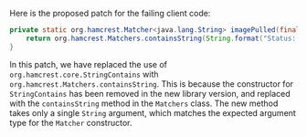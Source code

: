 Here is the proposed patch for the failing client code:

```java
private static org.hamcrest.Matcher<java.lang.String> imagePulled(final java.lang.String image) {
    return org.hamcrest.Matchers.containsString(String.format("Status: Downloaded newer image for %s", image));
}
```

In this patch, we have replaced the use of `org.hamcrest.core.StringContains` with `org.hamcrest.Matchers.containsString`. This is because the constructor for `StringContains` has been removed in the new library version, and replaced with the `containsString` method in the `Matchers` class. The new method takes only a single `String` argument, which matches the expected argument type for the `Matcher` constructor.